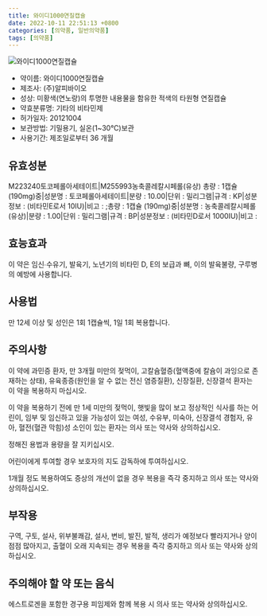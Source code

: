 ```yaml
---
title: 와이디1000연질캡슐
date: 2022-10-11 22:51:13 +0800
categories: [의약품, 일반의약품]
tags: [의약품]
---
```

![와이디1000연질캡슐](https://nedrug.mfds.go.kr/pbp/cmn/itemImageDownload/1NOwp2F6NFP)

- 약이름: 와이디1000연질캡슐
- 제조사: (주)알피바이오
- 성상: 미황색(연노랑)의 투명한 내용물을 함유한 적색의 타원형 연질캡슐
- 약효분류명: 기타의 비타민제
- 허가일자: 20121004
- 보관방법: 기밀용기, 실온(1~30℃)보관
- 사용기간: 제조일로부터 36 개월
## 유효성분
M223240토코페롤아세테이트|M255993농축콜레칼시페롤(유상)
총량 : 1캡슐 (190mg)중|성분명 : 토코페롤아세테이트|분량 : 10.00|단위 : 밀리그램|규격 : KP|성분정보 : (비타민E로서 10IU)|비고 : ;총량 : 1캡슐 (190mg)중|성분명 : 농축콜레칼시페롤(유상)|분량 : 1.00|단위 : 밀리그램|규격 : BP|성분정보 : (비타민D로서 1000IU)|비고 :
## 효능효과
이 약은 임신∙수유기, 발육기, 노년기의 비타민 D, E의 보급과 뼈, 이의 발육불량, 구루병의 예방에 사용합니다.

## 사용법
만 12세 이상 및 성인은 1회 1캡슐씩, 1일 1회 복용합니다.

## 주의사항
이 약에 과민증 환자, 만 3개월 미만의 젖먹이, 고칼슘혈증(혈액중에 칼슘이 과잉으로 존재하는 상태), 유육종증(원인을 알 수 없는 전신 염증질환), 신장질환, 신장결석 환자는 이 약을 복용하지 마십시오.

이 약을 복용하기 전에 만 1세 미만의 젖먹이, 햇빛을 많이 보고 정상적인 식사를 하는 어린이, 임부 및 임신하고 있을 가능성이 있는 여성, 수유부, 미숙아, 신장결석 경험자, 유아, 혈전(혈관 막힘)성 소인이 있는 환자는 의사 또는 약사와 상의하십시오.

정해진 용법과 용량을 잘 지키십시오.

어린이에게 투여할 경우 보호자의 지도 감독하에 투여하십시오.

1개월 정도 복용하여도 증상의 개선이 없을 경우 복용을 즉각 중지하고 의사 또는 약사와 상의하십시오.

## 부작용
구역, 구토, 설사, 위부불쾌감, 설사, 변비, 발진, 발적, 생리가 예정보다 빨라지거나 양이 점점 많아지고, 출혈이 오래 지속되는 경우 복용을 즉각 중지하고 의사 또는 약사와 상의하십시오.

## 주의해야 할 약 또는 음식
에스트로겐을 포함한 경구용 피임제와 함께 복용 시 의사 또는 약사와 상의하십시오.

